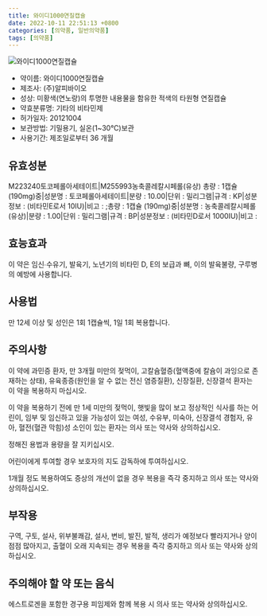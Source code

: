 ```yaml
---
title: 와이디1000연질캡슐
date: 2022-10-11 22:51:13 +0800
categories: [의약품, 일반의약품]
tags: [의약품]
---
```

![와이디1000연질캡슐](https://nedrug.mfds.go.kr/pbp/cmn/itemImageDownload/1NOwp2F6NFP)

- 약이름: 와이디1000연질캡슐
- 제조사: (주)알피바이오
- 성상: 미황색(연노랑)의 투명한 내용물을 함유한 적색의 타원형 연질캡슐
- 약효분류명: 기타의 비타민제
- 허가일자: 20121004
- 보관방법: 기밀용기, 실온(1~30℃)보관
- 사용기간: 제조일로부터 36 개월
## 유효성분
M223240토코페롤아세테이트|M255993농축콜레칼시페롤(유상)
총량 : 1캡슐 (190mg)중|성분명 : 토코페롤아세테이트|분량 : 10.00|단위 : 밀리그램|규격 : KP|성분정보 : (비타민E로서 10IU)|비고 : ;총량 : 1캡슐 (190mg)중|성분명 : 농축콜레칼시페롤(유상)|분량 : 1.00|단위 : 밀리그램|규격 : BP|성분정보 : (비타민D로서 1000IU)|비고 :
## 효능효과
이 약은 임신∙수유기, 발육기, 노년기의 비타민 D, E의 보급과 뼈, 이의 발육불량, 구루병의 예방에 사용합니다.

## 사용법
만 12세 이상 및 성인은 1회 1캡슐씩, 1일 1회 복용합니다.

## 주의사항
이 약에 과민증 환자, 만 3개월 미만의 젖먹이, 고칼슘혈증(혈액중에 칼슘이 과잉으로 존재하는 상태), 유육종증(원인을 알 수 없는 전신 염증질환), 신장질환, 신장결석 환자는 이 약을 복용하지 마십시오.

이 약을 복용하기 전에 만 1세 미만의 젖먹이, 햇빛을 많이 보고 정상적인 식사를 하는 어린이, 임부 및 임신하고 있을 가능성이 있는 여성, 수유부, 미숙아, 신장결석 경험자, 유아, 혈전(혈관 막힘)성 소인이 있는 환자는 의사 또는 약사와 상의하십시오.

정해진 용법과 용량을 잘 지키십시오.

어린이에게 투여할 경우 보호자의 지도 감독하에 투여하십시오.

1개월 정도 복용하여도 증상의 개선이 없을 경우 복용을 즉각 중지하고 의사 또는 약사와 상의하십시오.

## 부작용
구역, 구토, 설사, 위부불쾌감, 설사, 변비, 발진, 발적, 생리가 예정보다 빨라지거나 양이 점점 많아지고, 출혈이 오래 지속되는 경우 복용을 즉각 중지하고 의사 또는 약사와 상의하십시오.

## 주의해야 할 약 또는 음식
에스트로겐을 포함한 경구용 피임제와 함께 복용 시 의사 또는 약사와 상의하십시오.

